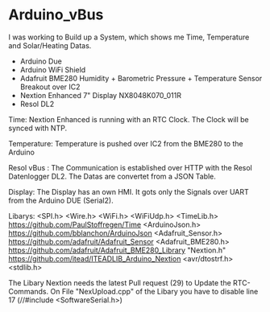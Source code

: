 # Arduino_vBus

I was working to Build up a System, which shows me Time, Temperature and Solar/Heating Datas.

- Arduino Due
- Arduino WiFi Shield
- Adafruit BME280 Humidity + Barometric Pressure + Temperature Sensor Breakout over IC2
- Nextion Enhanced 7" Display NX8048K070_011R 
- Resol DL2

Time:
Nextion Enhanced is running with an RTC Clock. The Clock will be synced with NTP.

Temperature:
Temperature is pushed over IC2 from the BME280 to the Arduino

Resol vBus :
The Communication is established over HTTP with the Resol Datenlogger DL2. The Datas are convertet from a JSON Table.

Display:
The Display has an own HMI. It gots only the Signals over UART from the Arduino DUE (Serial2).

Libarys:
<SPI.h>
<Wire.h>
<WiFi.h>
<WiFiUdp.h>
<TimeLib.h>
https://github.com/PaulStoffregen/Time
<ArduinoJson.h>      
https://github.com/bblanchon/ArduinoJson
<Adafruit_Sensor.h>  
https://github.com/adafruit/Adafruit_Sensor
<Adafruit_BME280.h>  
https://github.com/adafruit/Adafruit_BME280_Library
"Nextion.h"          
https://github.com/itead/ITEADLIB_Arduino_Nextion
<avr/dtostrf.h>
<stdlib.h>

The Libary Nextion needs the latest Pull request (29) to Update the RTC-Commands.
On File "NexUpload.cpp" of the Libary you have to disable line 17 (//#include <SoftwareSerial.h>)

